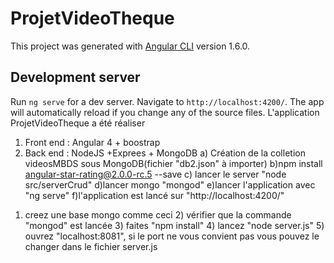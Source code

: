 # ProjetVideoTheque

This project was generated with [Angular CLI](https://github.com/angular/angular-cli) version 1.6.0.

## Development server

Run `ng serve` for a dev server. Navigate to `http://localhost:4200/`. The app will automatically reload if you change any of the source files.
L'application ProjetVideoTheque a été réaliser 
1. Front end : Angular 4 + boostrap
2. Back end : NodeJS +Exprees + MongoDB
a) Création de la colletion videosMBDS sous MongoDB(fichier "db2.json" à importer)
b)npm install angular-star-rating@2.0.0-rc.5 --save
c) lancer le server "node src/serverCrud"
d)lancer mongo "mongod"
e)lancer l'application avec "ng serve"
f)l'application est lancé sur "http://localhost:4200/"


 1) creez une base mongo comme ceci 2) vérifier que la commande "mongod" est lancée 3) faites "npm install" 4) lancez "node server.js" 5) ouvrez "localhost:8081", si le port ne vous convient pas vous pouvez le changer dans le fichier server.js
